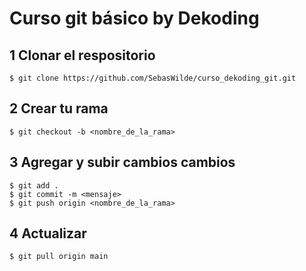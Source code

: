 # Curso git básico by Dekoding

## 1 Clonar el respositorio
    $ git clone https://github.com/SebasWilde/curso_dekoding_git.git
    
## 2 Crear tu rama
    $ git checkout -b <nombre_de_la_rama>
    
## 3 Agregar y subir cambios cambios
    $ git add .
    $ git commit -m <mensaje>
    $ git push origin <nombre_de_la_rama>
   
## 4 Actualizar
    $ git pull origin main

